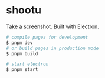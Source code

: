 # shootu

Take a screenshot. Built with Electron.

```bash
# compile pages for development
$ pnpm dev
# or build pages in production mode
$ pnpm build

# start electron
$ pnpm start
```
